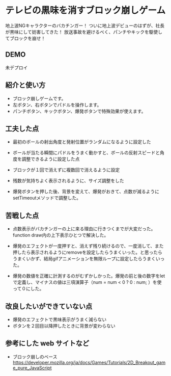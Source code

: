 # テレビの黒味を消すブロック崩しゲーム
地上波NGキャラクターのバカチンガー！
ついに地上波デビューのはずが、社長が黒味にして妨害してきた！
放送事故を避けるべく、パンチやキックを駆使してブロックを崩せ！

## DEMO
未デプロイ

## 紹介と使い方

  - ブロック崩しゲームです。
  - 左ボタン、右ボタンでパドルを操作します。
  - パンチボタン、キックボタン、爆発ボタンで特殊効果が使えます。

## 工夫した点

  - 最初のボールの射出角度と発射位置がランダムになるように設定した
  - ボールが当たる瞬間にパドルをうまく動かすと、ボールの反射スピードと角度を調整できるように設定した点
  - ブロックが１回で消えずに複数回で消えるように設定

  - 残数が気持ちよく表示されるように、サイズ調整をした

  - 爆発ボタンを押した後、背景を変えて、爆発がおきて、点数が減るようにsetTimeoutメソッドで調整した。

## 苦戦した点
  
  - 点数表示がバカチンガーの上に来る理由に行きつくまでが大変だった。function draw内の上下表示ひとつで解決した。
 
  - 爆発のエフェクトが一度押すと、消えず残り続けるので、一度消して、また押したら表示されるようにremoveを設定したらうまくいった。と思ったらうまくいかず、結局gifアニメーションを無限ループに設定したらうまくいった。

  - 爆発の数値を正確に計測するのがむずかしかった。爆発の前と後の数字をletで定義し、マイナスの値は三項演算子（num = num < 0 ? 0 : num; ）を使って０にした。


## 改良したいができていない点
  - 爆発のエフェクトで黒味表示がうまく減らない
  - ボタンを２回目以降押したときに背景が変わらない  

## 参考にした web サイトなど

  - ブロック崩しのベース
  https://developer.mozilla.org/ja/docs/Games/Tutorials/2D_Breakout_game_pure_JavaScript
